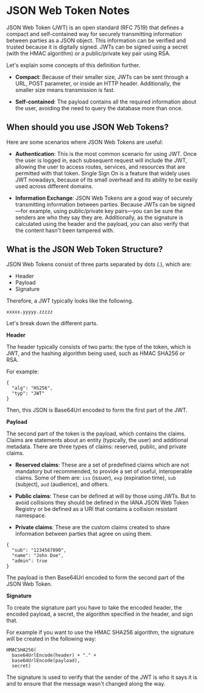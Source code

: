 # JSON Web Token Notes

JSON Web Token (JWT) is an open standard (RFC 7519) that defines a compact and
self-contained way for securely transmitting information between parties as a
JSON object.  This information can be verified and trusted because it is
digitally signed.  JWTs can be signed using a secret (with the HMAC algorithm)
or a public/private key pair using RSA.

Let's explain some concepts of this definition further.

* **Compact**: Because of their smaller size, JWTs can be sent through a URL,
  POST parameter, or inside an HTTP header.  Additionally, the smaller size
  means transmission is fast.

* **Self-contained**: The payload contains all the required information about
  the user, avoiding the need to query the database more than once.


## When should you use JSON Web Tokens?

Here are some scenarios where JSON Web Tokens are useful:

* **Authentication**: This is the most common scenario for using JWT.  Once the
  user is logged in, each subsequent request will include the JWT, allowing the
  user to access routes, services, and resources that are permitted with that
  token.  Single Sign On is a feature that widely uses JWT nowadays, because of
  its small overhead and its ability to be easily used across different domains.

* **Information Exchange**: JSON Web Tokens are a good way of securely
  transmitting information between parties.  Because JWTs can be signed—for
  example, using public/private key pairs—you can be sure the senders are who
  they say they are.  Additionally, as the signature is calculated using the
  header and the payload, you can also verify that the content hasn't been
  tampered with.


## What is the JSON Web Token Structure?

JSON Web Tokens consist of three parts separated by dots (.), which are:

* Header
* Payload
* Signature

Therefore, a JWT typically looks like the following.

`xxxxx.yyyyy.zzzzz`

Let's break down the different parts.

**Header**

The header typically consists of two parts: the type of the token, which is
JWT, and the hashing algorithm being used, such as HMAC SHA256 or RSA.

For example:

```json5
{
  "alg": "HS256",
  "typ": "JWT"
}
```

Then, this JSON is Base64Url encoded to form the first part of the JWT.

**Payload**

The second part of the token is the payload, which contains the claims.
Claims are statements about an entity (typically, the user) and additional
metadata.  There are three types of claims: reserved, public, and private
claims.

* **Reserved claims**: These are a set of predefined claims which are not
  mandatory but recommended, to provide a set of useful, interoperable claims.
  Some of them are: `iss` (issuer), `exp` (expiration time), `sub` (subject),
  `aud` (audience), and others.

* **Public claims**: These can be defined at will by those using JWTs.  But to
  avoid collisions they should be defined in the IANA JSON Web Token Registry
  or be defined as a URI that contains a collision resistant namespace.

* **Private claims**: These are the custom claims created to share information
  between parties that agree on using them.

```json5
{
  "sub": "1234567890",
  "name": "John Doe",
  "admin": true
}
```

The payload is then Base64Url encoded to form the second part of the JSON Web
Token.

**Signature**

To create the signature part you have to take the encoded header, the encoded
payload, a secret, the algorithm specified in the header, and sign that.

For example if you want to use the HMAC SHA256 algorithm, the signature will
be created in the following way:

```
HMACSHA256(
  base64UrlEncode(header) + "." +
  base64UrlEncode(payload),
  secret)
```

The signature is used to verify that the sender of the JWT is who it says it
is and to ensure that the message wasn't changed along the way.
